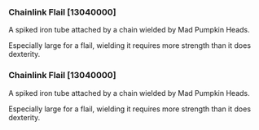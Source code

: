 ### Chainlink Flail [13040000]

A spiked iron tube attached by a chain wielded by Mad Pumpkin Heads.

Especially large for a flail, wielding it requires more strength than it does dexterity.### Chainlink Flail [13040000]

A spiked iron tube attached by a chain wielded by Mad Pumpkin Heads.

Especially large for a flail, wielding it requires more strength than it does dexterity.